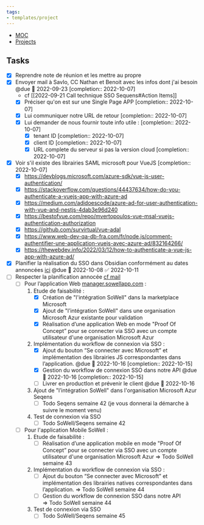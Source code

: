 ```yaml
---
tags:
- templates/project
---
```

<nav aria-label="Breadcrumb" class="custom-breadcrumb">
    <ul>
        <li><a href="obsidian://advanced-uri?vault=Donaldo&filepath=MOC"> MOC</a></li>
        <li><a href="obsidian://advanced-uri?vault=Donaldo&filepath=PARA/1. Projects/1. Projects"> Projects</a></li>
    </ul>
</nav>

## Tasks 
- [x] Reprendre note de réunion et les mettre au propre 
- [x] Envoyer mail à SavIo, CC Nathan et Benoit avec les infos dont j'ai besoin @due 📅 2022-09-23 [completion:: 2022-10-07]
	- cf [[2022-09-21 Call technique SSO Sequens#Action Items]]
	- [x] Préciser qu'on est sur une Single Page APP [completion:: 2022-10-07]
	- [x] Lui communiquer notre URL de retour [completion:: 2022-10-07]
	- [x] Lui demander de nous fournir toute info utile : [completion:: 2022-10-07]
		- [x] tenant ID [completion:: 2022-10-07]
		- [x] client ID [completion:: 2022-10-07]
		- [x] URL complete du serveur si pas la version cloud [completion:: 2022-10-07]
- [x] Voir s'il existe des librairies SAML microsoft pour VueJS [completion:: 2022-10-07]
	- [x] https://devblogs.microsoft.com/azure-sdk/vue-js-user-authentication/
	- [x] https://stackoverflow.com/questions/44437634/how-do-you-authenticate-a-vuejs-app-with-azure-ad
	- [x] https://medium.com/adidoescode/azure-ad-for-user-authentication-with-vue-and-nestjs-4dab3e96d240
	- [x] https://bestofvue.com/repo/mvertopoulos-vue-msal-vuejs-authentication-authorization
	- [x] https://github.com/survirtual/vue-adal
	- [x] https://www.web-dev-qa-db-fra.com/fr/node.js/comment-authentifier-une-application-vuejs-avec-azure-ad/832164266/
	- [x] https://thewebdev.info/2022/03/12/how-to-authenticate-a-vue-js-app-with-azure-ad/
- [x] Planifier la réalisation du SSO dans Obsidian conformément au dates annoncées [ici](message://<E3ADF990-B915-47A7-AE04-E2C3B01DC179@sowellapp.com>) @due 📅 2022-10-08 ✅ 2022-10-11
- [ ] Respecter la planification annocée  [cf mail](message://<E3ADF990-B915-47A7-AE04-E2C3B01DC179@sowellapp.com>)
	- [ ] Pour l’application Web [manager.sowellapp.com](http://manager.sowellapp.com/) :
		1. Etude de faisabilité :
			- [x] Création de "l'intégration SoWell" dans la marketplace Microsoft
			- [x] Ajout de "l’intégration SoWell" dans une organisation Microsoft Azur existante pour validation
			- [x] Réalisation d’une application Web en mode "Proof Of Concept” pour se connecter via SSO avec un compte utilisateur d'une organisation Microsoft Azur  
		2. Implémentation du workflow de connexion via SSO :
			- [x] Ajout du bouton “Se connecter avec Microsoft” et implémentation des librairies JS correspondantes dans l’application. @due 📅 2022-10-16 [completion:: 2022-10-15]
			- [x] Gestion du workflow de connexion SSO dans notre API @due 📅 2022-10-16 [completion:: 2022-10-15]
			- [ ] Livrer en productIon et prévenir le client @due 📅 2022-10-16 
		3. Ajout de "l’intégration SoWell" dans l'organisation Microsoft Azur Seqens 
			- [ ] Todo Seqens semaine 42 (je vous donnerai la démarche à suivre le moment venu)
		4. Test de connexion via SSO 
			- [ ] Todo SoWell/Seqens semaine 42
	- [ ] Pour l'application Mobile SoWell :
		1. Etude de faisabilité :
			- [ ] Réalisation d’une application mobile en mode "Proof Of Concept” pour se connecter via SSO avec un compte utilisateur d'une organisation Microsoft Azur => Todo SoWell semaine 43
		2. Implémentation du workflow de connexion via SSO :
			- [ ] Ajout du bouton “Se connecter avec Microsoft” et implémentation des librairies natives correspondantes dans l’application. => Todo SoWell semaine 44
			- [ ] Gestion du workflow de connexion SSO dans notre API => Todo SoWell semaine 44
		3. Test de connexion via SSO
			- [ ] Todo SoWell/Seqens semaine 45